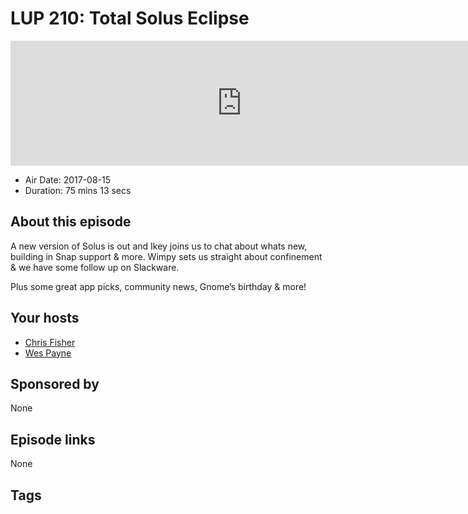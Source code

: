 # LUP 210: Total Solus Eclipse

<iframe src="https://player.fireside.fm/v2/RUkczH-V+7wKj5mnz?theme=dark" width="740" height="200" frameborder="0" scrolling="no"></iframe>

* Air Date: 2017-08-15
* Duration: 75 mins 13 secs

## About this episode

A new version of Solus is out and Ikey joins us to chat about whats new, building in Snap support & more. Wimpy sets us straight about confinement & we have some follow up on Slackware.

Plus some great app picks, community news, Gnome’s birthday & more!

## Your hosts
* [Chris Fisher](https://linuxunplugged.com/hosts/chrislas)
* [Wes Payne](https://linuxunplugged.com/hosts/wes)

## Sponsored by

None



## Episode links

None



## Tags


